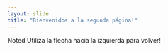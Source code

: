 ```yaml
---
layout: slide
title: "Bienvenidos a la segunda página!"
---
```

Noted
Utiliza la flecha hacia la izquierda para volver!
